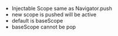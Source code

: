 - Injectable Scope same as Navigator.push
- new scope is pushed will be active
- default is baseScope
- baseScope cannot be pop
